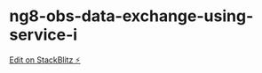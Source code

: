 # ng8-obs-data-exchange-using-service-i

[Edit on StackBlitz ⚡️](https://stackblitz.com/edit/ng8-obs-data-exchange-using-service-i)
